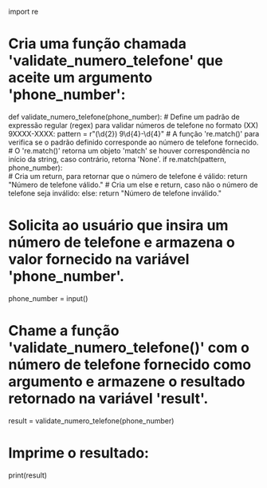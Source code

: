 import re

# Cria uma função chamada 'validate_numero_telefone' que aceite um argumento 'phone_number':
def validate_numero_telefone(phone_number):
    # Define um padrão de expressão regular (regex) para validar números de telefone no formato (XX) 9XXXX-XXXX:
    pattern = r"\(\d{2}\) 9\d{4}-\d{4}"
    # A função 're.match()' para verifica se o padrão definido corresponde ao número de telefone fornecido.
    # O 're.match()' retorna um objeto 'match' se houver correspondência no início da string, caso contrário, retorna 'None'.
    if re.match(pattern, phone_number):  
        # Cria um return, para retornar que o número de telefone é válido:
        return "Número de telefone válido."
    # Cria um else e return, caso não o número de telefone seja inválido:
    else:
        return "Número de telefone inválido."

# Solicita ao usuário que insira um número de telefone e armazena o valor fornecido na variável 'phone_number'.
phone_number = input()  

# Chame a função 'validate_numero_telefone()' com o número de telefone fornecido como argumento e armazene o resultado retornado na variável 'result'.
result = validate_numero_telefone(phone_number)

# Imprime o resultado:
print(result)
